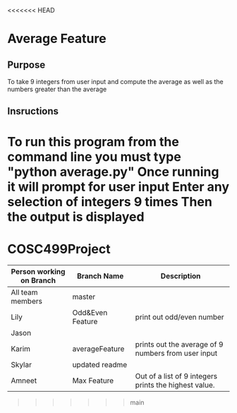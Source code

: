 <<<<<<< HEAD
# Average Feature
## Purpose
To take 9 integers from user input and compute the average as well as the numbers greater than the average
## Insructions
To run this program from the command line you must type "python average.py" 
Once running it will prompt for user input
Enter any selection of integers 9 times
Then the output is displayed
=======
# COSC499Project
Person working on Branch | Branch Name | Description
------------ | -------------  | ------------- 
All team members | master |
Lily | Odd&Even Feature | print out odd/even number
Jason |
Karim | averageFeature | prints out the average of 9 numbers from user input
Skylar | updated readme
Amneet | Max Feature | Out of a list of 9 integers prints the highest value.
>>>>>>> main
